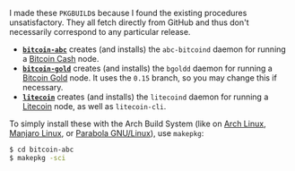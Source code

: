 I made these `PKGBUILD`s because I found the existing procedures
unsatisfactory. They all fetch directly from GitHub and thus don't
necessarily correspond to any particular release.

- [**`bitcoin-abc`**](./bitcoin-abc) creates (and installs) the `abc-bitcoind`
  daemon for running a [Bitcoin Cash](https://bitcoincash.org) node.
- [**`bitcoin-gold`**](./bitcoin-gold) creates (and installs) the `bgoldd` daemon
  for running a [Bitcoin Gold](https://bitcoingold.org) node. It uses the `0.15`
  branch, so you may change this if necessary.
- [**`litecoin`**](./litecoin) creates (and installs) the `litecoind` daemon
  for running a [Litecoin](https://litecoin.org) node, as well as
  `litecoin-cli`.

To simply install these with the Arch Build System (like on [Arch
Linux](https://archlinux.org), [Manjaro Linux](https://manjaro.org), or
[Parabola GNU/Linux](https://parabola.nu)), use `makepkg`:

```sh
$ cd bitcoin-abc
$ makepkg -sci
```
